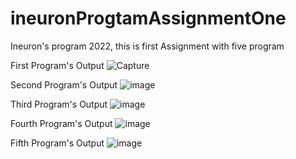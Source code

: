 # ineuronProgtamAssignmentOne
Ineuron's program 2022, this is  first Assignment with five program 



First Program's Output
![Capture](https://user-images.githubusercontent.com/115568288/197983567-31292523-8bda-4e78-827f-20a9eed0df92.PNG)






Second Program's Output
![image](https://user-images.githubusercontent.com/115568288/197984297-654d2f4e-db2d-45c1-bb02-9b390fa9f2b3.png)





Third Program's Output
![image](https://user-images.githubusercontent.com/115568288/197984518-637d10e1-d968-498e-9b51-d9aa8f11fca9.png)




Fourth Program's Output
![image](https://user-images.githubusercontent.com/115568288/197984736-dea7cfa2-cee0-4674-a81a-8f7eac1c426d.png)



Fifth Program's Output
![image](https://user-images.githubusercontent.com/115568288/197984958-4c203e90-d02e-4bb6-8b9f-db3a2d62fb30.png)
